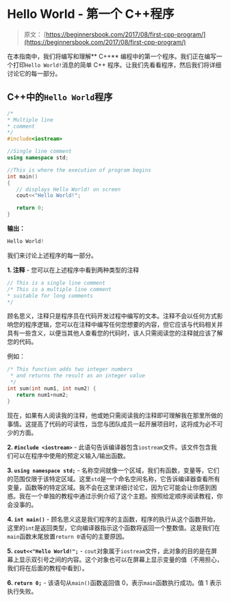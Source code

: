 # Hello World - 第一个 C++程序

> 原文： [https://beginnersbook.com/2017/08/first-cpp-program/](https://beginnersbook.com/2017/08/first-cpp-program/)

在本指南中，我们将编写和理解** C++** 编程中的第一个程序。我们正在编写一个打印`Hello World!`消息的简单 C++ 程序。让我们先看看程序，然后我们将详细讨论它的每一部分。

## C++中的`Hello World`程序

```cpp
/*
* Multiple line
* comment
*/
#include<iostream>

//Single line comment
using namespace std;

//This is where the execution of program begins
int main()
{
   // displays Hello World! on screen
   cout<<"Hello World!";

   return 0;
}
```

**输出：**

```cpp
Hello World!
```

我们来讨论上述程序的每一部分。

**1\. 注释** - 您可以在上述程序中看到两种类型的注释

```cpp
// This is a single line comment
/* This is a multiple line comment
* suitable for long comments
*/
```

顾名思义，注释只是程序员在代码开发过程中编写的文本。注释不会以任何方式影响您的程序逻辑，您可以在注释中编写任何您想要的内容，但它应该与代码相关并具有一些含义，以便当其他人查看您的代码时，该人只需阅读您的注释就应该了解您的代码。

例如：

```cpp
/* This function adds two integer numbers 
 * and returns the result as an integer value
 */
int sum(int num1, int num2) {
   return num1+num2;
}
```

现在，如果有人阅读我的注释，他或她只需阅读我的注释即可理解我在那里所做的事情。这提高了代码的可读性，当您与团队成员一起开展项目时，这将成为必不可少的方面。

**2\. `#include <iostream>`** - 此语句告诉编译器包含`iostream`文件。该文件包含我们可以在程序中使用的预定义输入/输出函数。

**3\. `using namespace std;`** - 名称空间就像一个区域，我们有函数，变量等，它们的范围仅限于该特定区域。这里`std`是一个命名空间名称，它告诉编译器查看所有变量，函数等的特定区域。我不会在这里详细讨论它，因为它可能会让你感到困惑。我在一个单独的教程中通过示例介绍了这个主题。按照给定顺序阅读教程，你会没事的。

**4\. `int main()`** - 顾名思义这是我们程序的主函数，程序的执行从这个函数开始，这里的`int`是返回类型，它向编译器指示这个函数将返回一个整数值。这是我们在`main`函数末尾放置`return 0`语句的主要原因。

**5\. `cout<<"Hello World!";`** - `cout`对象属于`iostream`文件，此对象的目的是在屏幕上显示双引号之间的内容。这个对象也可以在屏幕上显示变量的值（不用担心，我们将在后面的教程中看到）。

**6\. `return 0;`** - 该语句从`main()`函数返回值 0，表示`main`函数执行成功。值 1 表示执行失败。